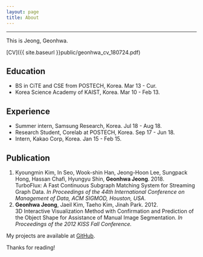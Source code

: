 ```yaml
---
layout: page
title: About
---
```

-------------------------------------------------------
<p class="message">
  This is Jeong, Geonhwa.
</p>

[CV]({{ site.baseurl }}public/geonhwa_cv_180724.pdf)



## Education

* BS in CiTE and CSE from POSTECH, Korea. Mar 13 - Cur. 
* Korea Science Academy of KAIST, Korea. Mar 10 - Feb 13.

## Experience

* Summer intern, Samsung Research, Korea. Jul 18 - Aug 18.
* Research Student, Corelab at POSTECH, Korea. Sep 17 - Jun 18.
* Intern, Kakao Corp, Korea. Jan 15 - Feb 15.

## Publication

1. Kyoungmin Kim, In Seo, Wook-shin Han, Jeong-Hoon Lee, Sungpack Hong, Hassan Chafi, Hyungyu Shin, **Geonhwa Jeong**. 2018.  
TurboFlux: A Fast Continuous Subgraph Matching System for Streaming Graph Data. *In Proceedings of the 44th International Conference on Management of Data, ACM SIGMOD, Houston, USA.*
2. **Geonhwa Jeong**, Jaeil Kim, Taeho Kim, Jinah Park. 2012.  
3D Interactive Visualization Method with Confirmation and Prediction of the Object Shape for Assistance of Manual Image Segmentation. *In Proceedings of the 2012 KISS Fall Conference.*



My projects are available at [GitHub](https://github.com/ghjeong12).

Thanks for reading!
